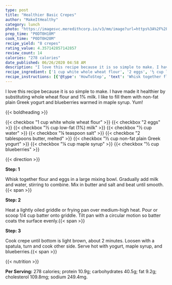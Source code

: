 ```yaml
---
type: post
title: "Healthier Basic Crepes"
author: "MakeItHealthy"
category: lunch
photo: "https://imagesvc.meredithcorp.io/v3/mm/image?url=https%3A%2F%2Fimages.media-allrecipes.com%2Fuserphotos%2F1012735.jpg"
prep_time: "P0DT0H10M"
cook_time: "P0DT0H20M"
recipe_yield: "8 crepes"
rating_value: 4.357142857142857
review_count: 14
calories: "278 calories"
date_published: 06/26/2020 04:58 AM
description: "I love this recipe because it is so simple to make. I have made it healthier by substituting whole wheat flour and 1% milk. I like to fill them with non-fat plain Greek yogurt and blueberries warmed in maple syrup. Yum!"
recipe_ingredient: ['1 cup white whole wheat flour', '2 eggs', '½ cup low-fat (1%) milk', '½ cup water', '¼ teaspoon salt', '2 tablespoons butter, melted', '½ cup non-fat plain Greek yogurt', '¼ cup maple syrup', '½ cup blueberries']
recipe_instructions: [{'@type': 'HowToStep', 'text': 'Whisk together flour and eggs in a large mixing bowl. Gradually add milk and water, stirring to combine. Mix in butter and salt and beat until smooth.\n'}, {'@type': 'HowToStep', 'text': 'Heat a lightly oiled griddle or frying pan over medium-high heat. Pour or scoop 1/4 cup batter onto griddle. Tilt pan with a circular motion so batter coats the surface evenly.\n'}, {'@type': 'HowToStep', 'text': 'Cook crepe until bottom is light brown, about 2 minutes. Loosen with a spatula, turn and cook other side. Serve hot with yogurt, maple syrup, and blueberries.\n'}]
---
```


I love this recipe because it is so simple to make. I have made it healthier by substituting whole wheat flour and 1% milk. I like to fill them with non-fat plain Greek yogurt and blueberries warmed in maple syrup. Yum! 

{{< boldheading >}}

{{< checkbox "1 cup white whole wheat flour" >}}
{{< checkbox "2  eggs" >}}
{{< checkbox "½ cup low-fat (1%) milk" >}}
{{< checkbox "½ cup water" >}}
{{< checkbox "¼ teaspoon salt" >}}
{{< checkbox "2 tablespoons butter, melted" >}}
{{< checkbox "½ cup non-fat plain Greek yogurt" >}}
{{< checkbox "¼ cup maple syrup" >}}
{{< checkbox "½ cup blueberries" >}}


{{< direction >}}

**Step: 1**

Whisk together flour and eggs in a large mixing bowl. Gradually add milk and water, stirring to combine. Mix in butter and salt and beat until smooth.{{< span >}}

**Step: 2**

Heat a lightly oiled griddle or frying pan over medium-high heat. Pour or scoop 1/4 cup batter onto griddle. Tilt pan with a circular motion so batter coats the surface evenly.{{< span >}}

**Step: 3**

Cook crepe until bottom is light brown, about 2 minutes. Loosen with a spatula, turn and cook other side. Serve hot with yogurt, maple syrup, and blueberries.{{< span >}}

{{< nutrition >}}

**Per Serving:** 278 calories; protein 10.9g; carbohydrates 40.5g; fat 9.2g; cholesterol 109.8mg; sodium 249.4mg.